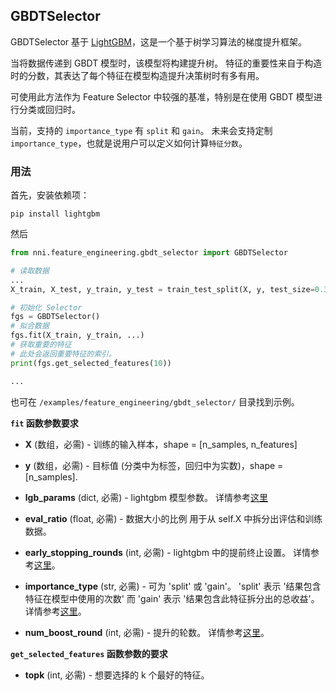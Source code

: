 ## GBDTSelector

GBDTSelector 基于 [LightGBM](https://github.com/microsoft/LightGBM)，这是一个基于树学习算法的梯度提升框架。

当将数据传递到 GBDT 模型时，该模型将构建提升树。 特征的重要性来自于构造时的分数，其表达了每个特征在模型构造提升决策树时有多有用。

可使用此方法作为 Feature Selector 中较强的基准，特别是在使用 GBDT 模型进行分类或回归时。

当前，支持的 `importance_type` 有 `split` 和 `gain`。 未来会支持定制 `importance_type`，也就是说用户可以定义如何计算`特征分数`。

### 用法

首先，安装依赖项：

```
pip install lightgbm
```

然后

```python
from nni.feature_engineering.gbdt_selector import GBDTSelector

# 读取数据
...
X_train, X_test, y_train, y_test = train_test_split(X, y, test_size=0.33, random_state=42)

# 初始化 Selector
fgs = GBDTSelector()
# 拟合数据
fgs.fit(X_train, y_train, ...)
# 获取重要的特征
# 此处会返回重要特征的索引。
print(fgs.get_selected_features(10))

...
```

也可在 `/examples/feature_engineering/gbdt_selector/` 目录找到示例。


**`fit` 函数参数要求**

* **X** (数组，必需) - 训练的输入样本，shape = [n_samples, n_features]

* **y** (数组，必需) - 目标值 (分类中为标签，回归中为实数)，shape = [n_samples].

* **lgb_params** (dict, 必需) - lightgbm 模型参数。 详情参考[这里](https://lightgbm.readthedocs.io/en/latest/Parameters.html)

* **eval_ratio** (float, 必需) - 数据大小的比例 用于从 self.X 中拆分出评估和训练数据。

* **early_stopping_rounds** (int, 必需) - lightgbm 中的提前终止设置。 详情参考[这里](https://lightgbm.readthedocs.io/en/latest/Parameters.html)。

* **importance_type** (str, 必需) - 可为 'split' 或 'gain'。 'split' 表示 '结果包含特征在模型中使用的次数' 而 'gain' 表示 '结果包含此特征拆分出的总收益'。 详情参考[这里](https://lightgbm.readthedocs.io/en/latest/pythonapi/lightgbm.Booster.html#lightgbm.Booster.feature_importance)。

* **num_boost_round** (int, 必需) - 提升的轮数。 详情参考[这里](https://lightgbm.readthedocs.io/en/latest/pythonapi/lightgbm.train.html#lightgbm.train)。

**`get_selected_features` 函数参数的要求**

* **topk** (int, 必需) - 想要选择的 k 个最好的特征。

